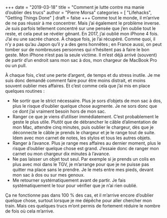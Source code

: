 +++
date        = "2019-03-18"
title       = "Comment je lutte contre ma manie d’oublier des trucs"
author      = "Pierre Morsa"
categories  = [ "Lifehacks", "Getting Things Done" ]
draft       = false
+++
Comme tout le monde, il m’arrive de ne pas réussir à me concentrer. Mais j’ai également le problème inverse. Je suis parfois tellement concentré sur une pensée que j’en oublie tout le reste, et cela peut se révéler gênant. En 2017, j’ai oublié mon iPhone 4 fois. J’ai eu une sacrée chance. À chaque fois, je l’ai récupéré. Comme quoi, il n’y a pas qu’au Japon qu’il y a des gens honnêtes ; en France aussi, on peut tomber sur de nombreuses personnes qui n’hésitent pas à faire le bon geste. Mon iPhone n’est pas la seule victime. Il m’est déjà arrivé (souvent) de partir d’un endroit sans mon sac à dos, mon chargeur de MacBook Pro ou un pull.

À chaque fois, c’est une perte d’argent, de temps et du stress inutile. Je me suis donc demandé comment faire pour être moins distrait, et moins souvent oublier mes affaires. Et c’est comme cela que j’ai mis en place quelques routines :

* Ne sortir que le strict nécessaire. Plus je sors d’objets de mon sac à dos, plus le risque d’oublier quelque chose augmente. Je ne sors donc que ce dont j’ai vraiment besoin hors de mon sac.
* Ranger ce que je viens d’utiliser immédiatement. C’est probablement le geste le plus utile. Plutôt que de débrancher le câble d’alimentation de mon Mac, attendre cinq minutes, puis oublier le chargeur, dès que je déconnecte le câble je prends le chargeur et je le range tout de suite. Idem avec mon carnet de notes, les stylos et tous les autres objets.
* Ranger à l’avance. Plus je range mes affaires au dernier moment, plus le risque d’oublier quelque chose est grand. J’essaie donc de ranger mon carnet ou mon chargeur dix minutes à l’avance. 
* Ne pas laisser un objet tout seul. Par exemple si je prends un colis en plus avec moi dans le TGV, je m’arrange pour que je ne puisse pas quitter ma place sans le prendre. Je le mets entre mes pieds, devant mon sac à dos ou sur mes genoux.
* Me retourner systématiquement avant de partir. Je fais systématiquement le tour pour vérifier que je n’ai rien oublié.

Ça ne fonctionne pas dans 100 % des cas, et il m’arrive encore d’oublier quelque chose, surtout lorsque je me dépêche pour aller chercher mon train. Mais ces quelques trucs m’ont permis de fortement réduire le nombre de fois où cela m’arrive.